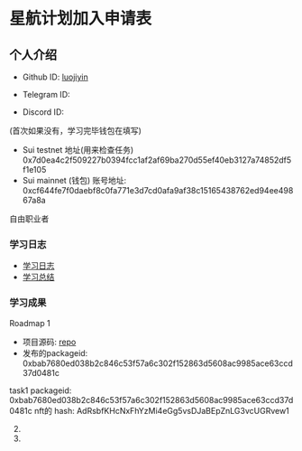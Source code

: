 # 星航计划加入申请表

## 个人介绍

* Github ID: [luojiyin](https://github.com/luojiyin1987)

* Telegram ID:

* Discord ID:

(首次如果没有，学习完毕钱包在填写)

* Sui testnet 地址(用来检查任务)   0x7d0ea4c2f509227b0394fcc1af2af69ba270d55ef40eb3127a74852df5f1e105
* Sui mainnet (钱包) 账号地址:     0xcf644fe7f0daebf8c0fa771e3d7cd0afa9af38c15165438762ed94ee49867a8a
  

自由职业者

### 学习日志

- [学习日志](.md)
- [学习总结](.md)

### 学习成果

Roadmap  1  
- 项目源码: [repo](https://github.com/luojiyin1987/my_sui_project)
- 发布的packageid: 0xbab7680ed038b2c846c53f57a6c302f152863d5608ac9985ace63ccd37d0481c

task1
packageid:  0xbab7680ed038b2c846c53f57a6c302f152863d5608ac9985ace63ccd37d0481c
nft的 hash:        AdRsbfKHcNxFhYzMi4eGg5vsDJaBEpZnLG3vcUGRvew1



2.


1. 

